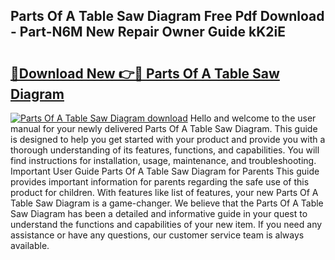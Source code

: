 ## Parts Of A Table Saw Diagram Free Pdf Download - Part-N6M New Repair Owner Guide kK2iE

# <h2><a href="http://dfoj8tf.blite.top/?on=Parts+Of+A+Table+Saw+Diagram">🔗Download New 👉🔴 Parts Of A Table Saw Diagram</a></h2>

[![Parts Of A Table Saw Diagram download](https://i.imgur.com/lujVjoI.png)](http://dfoj8tf.blite.top/?on=Parts+Of+A+Table+Saw+Diagram)
Hello and welcome to the user manual for your newly delivered Parts Of A Table Saw Diagram. This guide is designed to help you get started with your product and provide you with a thorough understanding of its features, functions, and capabilities. You will find instructions for installation, usage, maintenance, and troubleshooting. Important User Guide Parts Of A Table Saw Diagram for Parents This guide provides important information for parents regarding the safe use of this product for children. With features like list of features, your new Parts Of A Table Saw Diagram is a game-changer. We believe that the Parts Of A Table Saw Diagram has been a detailed and informative guide in your quest to understand the functions and capabilities of your new item. If you need any assistance or have any questions, our customer service team is always available.
